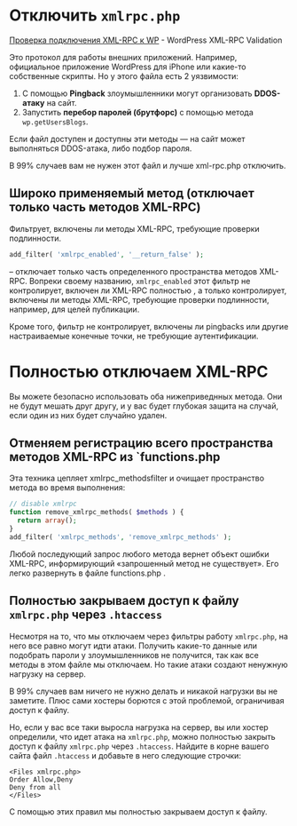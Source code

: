 # Отключить `xmlrpc.php`

[Проверка подключения XML-RPC к WP](http://xmlrpc.epizy.com/ ) - WordPress XML-RPC Validation

Это протокол для работы внешних приложений. Например, официальное приложение WordPress 
для iPhone или какие-то собственные скрипты. Но у этого файла есть 2 уязвимости:

1. С помощью **Pingback** злоумышленники могут организовать **DDOS-атаку** на сайт.
2. Запустить **перебор паролей (брутфорс)** с помощью метода `wp.getUsersBlogs`.

Если файл доступен и доступны эти методы — на сайт может выполняться DDOS-атака, либо подбор пароля.

В 99% случаев вам не нужен этот файл и лучше xml-rpc.php отключить.


## Широко применяемый метод (отключает только часть методов XML-RPC)

Фильтрует, включены ли методы XML-RPC, требующие проверки подлинности.

```php
add_filter( 'xmlrpc_enabled', '__return_false' ); 
```
– отключает только часть определенного пространства методов XML-RPC. Вопреки своему названию, 
`xmlrpc_enabled` этот фильтр не контролирует, включен ли XML-RPC полностью , а только контролирует, 
включены ли методы XML-RPC, требующие проверки подлинности, например, для целей публикации.

Кроме того, фильтр не контролирует, включены ли pingbacks или другие настраиваемые конечные точки, 
не требующие аутентификации. 


# Полностью отключаем XML-RPC

Вы можете безопасно использовать оба нижеприведнных метода. Они не будут мешать друг другу, и у вас 
будет глубокая защита на случай, если один из них будет случайно удален. 


## Отменяем регистрацию всего пространства методов XML-RPC из `functions.php

Эта техника цепляет xmlrpc_methodsfilter и очищает пространство метода во время выполнения:

```php
// disable xmlrpc
function remove_xmlrpc_methods( $methods ) {
  return array();
}
add_filter( 'xmlrpc_methods', 'remove_xmlrpc_methods' );
```

Любой последующий запрос любого метода вернет объект ошибки XML-RPC, информирующий «запрошенный 
метод не существует». Его легко развернуть в файле functions.php . 


## Полностью закрываем доступ к файлу `xmlrpc.php` через  `.htaccess`

Несмотря на то, что мы отключаем через фильтры работу `xmlrpc.php`, на него все равно 
могут идти атаки. Получить какие-то данные или подобрать пароли у злоумышленников не получится, 
так как все методы в этом файле мы отключаем. Но такие атаки создают ненужную нагрузку на сервер.

В 99% случаев вам ничего не нужно делать и никакой нагрузки вы не заметите. Плюс сами хостеры 
борются с этой проблемой, ограничивая доступ к файлу.

Но, если у вас все таки выросла нагрузка на сервер, вы или хостер определили, что идет атака 
на `xmlrpc.php`, можно полностью закрыть доступ к файлу `xmlrpc.php` через `.htaccess`. Найдите в корне 
вашего сайта файл `.htaccess` и добавьте в него следующие строчки:

 ```
<Files xmlrpc.php>
Order Allow,Deny
Deny from all
</Files>
``` 

С помощью этих правил мы полностью закрываем доступ к файлу.



